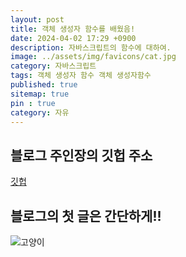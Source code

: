 ```yaml
---
layout: post
title: 객체 생성자 함수를 배웠음!
date: 2024-04-02 17:29 +0900
description: 자바스크립트의 함수에 대하여.
image: ../assets/img/favicons/cat.jpg
category: 자바스크립트
tags: 객체 생성자 함수 객체 생성자함수
published: true
sitemap: true
pin : true
category: 자유
---
```



## 블로그 주인장의 깃헙 주소
[깃헙](https://github.com/sunhew)


## 블로그의 첫 글은 간단하게!!

![고양이](../assets/img/cat.jpg)